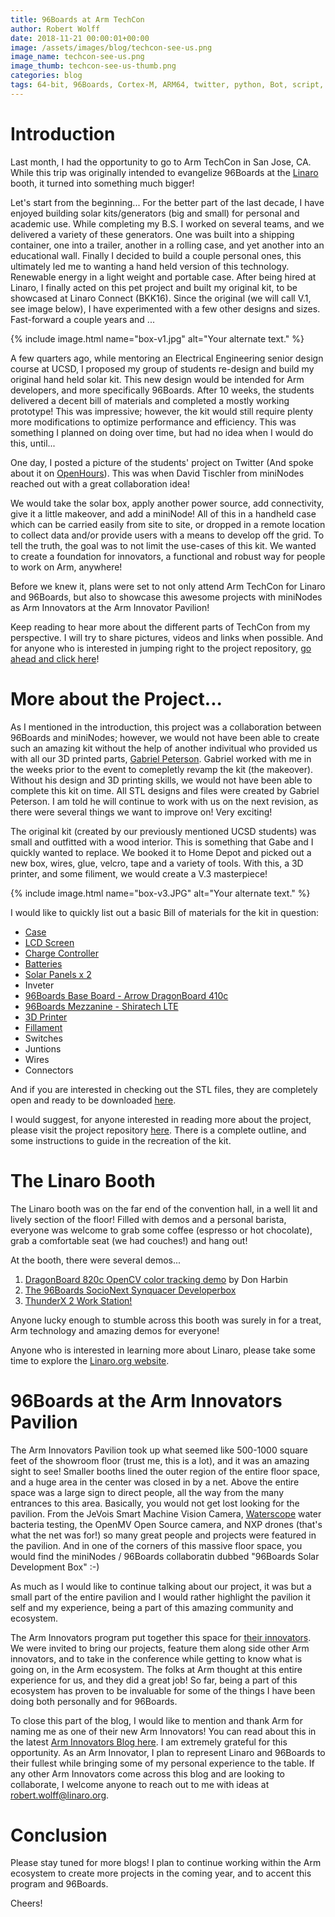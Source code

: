 ```yaml
---
title: 96Boards at Arm TechCon
author: Robert Wolff
date: 2018-11-21 00:00:01+00:00
image: /assets/images/blog/techcon-see-us.png
image_name: techcon-see-us.png
image_thumb: techcon-see-us-thumb.png
categories: blog
tags: 64-bit, 96Boards, Cortex-M, ARM64, twitter, python, Bot, script, arm, techcon, convention, san francisco, san jose,
---
```


# Introduction

Last month, I had the opportunity to go to Arm TechCon in San Jose, CA. While this trip was originally intended to evangelize 96Boards at the [Linaro](https://www.linaro.org/) booth, it turned into something much bigger!

Let's start from the beginning... For the better part of the last decade, I have enjoyed building solar kits/generators (big and small) for personal and academic use. While completing my B.S. I worked on several teams, and we delivered a variety of these generators. One was built into a shipping container, one into a trailer, another in a rolling case, and yet another into an educational wall. Finally I decided to build a couple personal ones, this ultimately led me to wanting a hand held version of this technology. Renewable energy in a light weight and portable case. After being hired at Linaro, I finally acted on this pet project and built my original kit, to be showcased at Linaro Connect (BKK16). Since the original (we will call V.1, see image below), I have experimented with a few other designs and sizes. Fast-forward a couple years and ...

{% include image.html name="box-v1.jpg" alt="Your alternate text." %}

A few quarters ago, while mentoring an Electrical Engineering senior design course at UCSD, I proposed my group of students re-design and build my original hand held solar kit. This new design would be intended for Arm developers, and more specifically 96Boards. After 10 weeks, the students delivered a decent bill of materials and completed a mostly working prototype! This was impressive; however, the kit would still require plenty more modifications to optimize performance and efficiency. This was something I planned on doing over time, but had no idea when I would do this, until...

One day, I posted a picture of the students' project on Twitter (And spoke about it on [OpenHours](https://www.96boards.org/openhours/)). This was when David Tischler from miniNodes reached out with a great collaboration idea!

We would take the solar box, apply another power source, add connectivity, give it a little makeover, and add a miniNode! All of this in a handheld case which can be carried easily from site to site, or dropped in a remote location to collect data and/or provide users with a means to develop off the grid. To tell the truth, the goal was to not limit the use-cases of this kit. We wanted to create a foundation for innovators, a functional and robust way for people to work on Arm, anywhere!

Before we knew it, plans were set to not only attend Arm TechCon for Linaro and 96Boards, but also to showcase this awesome projects with miniNodes as Arm Innovators at the Arm Innovator Pavilion!

Keep reading to hear more about the different parts of TechCon from my perspective. I will try to share pictures, videos and links when possible. And for anyone who is interested in jumping right to the project repository, [go ahead and click here](https://github.com/96boards-projects/96b-sustain-dev-box)!


# More about the Project...

As I mentioned in the introduction, this project was a collaboration between 96Boards and miniNodes; however, we would not have been able to create such an amazing kit without the help of another indivitual who provided us with all our 3D printed parts, [Gabriel Peterson](https://www.instagram.com/gabrieldpeterson/). Gabriel worked with me in the weeks prior to the event to comepletly revamp the kit (the makeover). Without his design and 3D printing skills, we would not have been able to complete this kit on time. All STL designs and files were created by Gabriel Peterson. I am told he will continue to work with us on the next revision, as there were several things we want to improve on! Very exciting!

The original kit (created by our previously mentioned UCSD students) was small and outfitted with a wood interior. This is something that Gabe and I quickly wanted to replace. We booked it to Home Depot and picked out a new box, wires, glue, velcro, tape and a variety of tools. With this, a 3D printer, and some filiment, we would create a V.3 masterpiece!

{% include image.html name="box-v3.JPG" alt="Your alternate text." %}

I would like to quickly list out a basic Bill of materials for the kit in question:

- [Case](https://www.homedepot.com/p/RIDGID-22-in-Pro-Organizer-Black-222571/205440492)
- [LCD Screen](https://www.arrow.com/en/products/96boards-display-7/linksprite-technologies-inc)
- [Charge Controller](https://www.amazon.com/gp/product/B013HK2OOE/ref=oh_aui_detailpage_o08_s00?ie=UTF8&psc=1)
- [Batteries](https://www.amazon.com/gp/product/B00KC39BE6/ref=oh_aui_detailpage_o00_s00?ie=UTF8&psc=1)
- [Solar Panels x 2](https://www.amazon.com/gp/product/B00OZC3X1C/ref=oh_aui_detailpage_o08_s00?ie=UTF8&psc=1)
- Inveter
- [96Boards Base Board - Arrow DragonBoard 410c](https://www.96boards.org/product/dragonboard410c/)
- [96Boards Mezzanine - Shiratech LTE](https://www.96boards.org/product/shiratech-lte/)
- [3D Printer](https://shop.prusa3d.com/en/3d-printers/180-original-prusa-i3-mk3-kit.html#)
- [Fillament](
https://shop.prusa3d.com/en/filament/159-pla-extrafill-gold-happens-750g.html)
- Switches
- Juntions
- Wires
- Connectors

And if you are interested in checking out the STL files, they are completely open and ready to be downloaded [here](https://github.com/96boards-projects/96b-sustain-dev-box/tree/master/stl-files).

I would suggest, for anyone interested in reading more about the project, please visit the project repository [here](https://github.com/96boards-projects/96b-sustain-dev-box). There is a complete outline, and some instructions to guide in the recreation of the kit.

# The Linaro Booth

The Linaro booth was on the far end of the convention hall, in a well lit and lively section of the floor! Filled with demos and a personal barista, everyone was welcome to grab some coffee (espresso or hot chocolate), grab a comfortable seat (we had couches!) and hang out!

At the booth, there were several demos...

1) [DragonBoard 820c OpenCV color tracking demo](https://github.com/dbharbin/OpenCV-color-tracking-demo) by Don Harbin
2) [The 96Boards SocioNext Synquacer Developerbox](https://www.96boards.org/product/developerbox/)
3) [ThunderX 2 Work Station!](https://www.avantek.co.uk/store/avantek-thunderx2-arm-workstation-thunderx2station.html)

Anyone lucky enough to stumble across this booth was surely in for a treat, Arm technology and amazing demos for everyone!

Anyone who is interested in learning more about Linaro, please take some time to explore the [Linaro.org website](https://www.linaro.org/).

# 96Boards at the Arm Innovators Pavilion

The Arm Innovators Pavilion took up what seemed like 500-1000 square feet of the showroom floor (trust me, this is a lot), and it was an amazing sight to see! Smaller booths lined the outer region of the entire floor space, and a huge area in the center was closed in by a net. Above the entire space was a large sign to direct people, all the way from the many entrances to this area. Basically, you would not get lost looking for the pavilion. From the JeVois Smart Machine Vision Camera, [Waterscope](https://community.arm.com/members/dr-alexander-patto) water bacteria testing, the OpenMV Open Source camera, and NXP drones (that's what the net was for!) so many great people and projects were featured in the pavilion. And in one of the corners of this massive floor space, you would find the miniNodes / 96Boards collaboratin dubbed "96Boards Solar Development Box" :-)

As much as I would like to continue talking about our project, it was but a small part of the entire pavilion and I would rather highlight the pavilion it self and my experience, being a part of this amazing community and ecosystem.

The Arm Innovators program put together this space for [their innovators](https://community.arm.com/achievements/e4ecdcdf-ad4b-4858-95ed-24be69743253). We were invited to bring our projects, feature them along side other Arm innovators, and to take in the conference while getting to know what is going on, in the Arm ecosystem. The folks at Arm thought at this entire experience for us, and they did a great job! So far, being a part of this ecosystem has proven to be invaluable for some of the things I have been doing both personally and for 96Boards.

To close this part of the blog, I would like to mention and thank Arm for naming me as one of their new Arm Innovators! You can read about this in the latest [Arm Innovators Blog here](https://community.arm.com/innovation/b/blog/posts/say-hello-to-the-latest-arm-innovators). I am extremely grateful for this opportunity. As an Arm Innovator, I plan to represent Linaro and 96Boards to their fullest while bringing some of my personal experience to the table. If any other Arm Innovators come across this blog and are looking to collaborate, I welcome anyone to reach out to me with ideas at robert.wolff@linaro.org.

# Conclusion

Please stay tuned for more blogs! I plan to continue working within the Arm ecosystem to create more projects in the coming year, and to accent this program and 96Boards.

Cheers!
